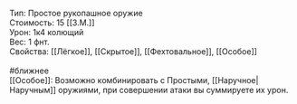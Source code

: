 Тип: Простое рукопашное оружие<br>
Стоимость: 15 [[З.М.]]<br>
Урон: 1к4 колющий<br>
Вес: 1 фнт.<br>
Свойства: [[Лёгкое]], [[Скрытое]], [[Фехтовальное]], [[Особое]]<br>
<br>
#ближнее<br>
[[Особое]]: Возможно комбинировать с Простыми, [[Наручное|Наручным]] оружиями, при совершении атаки вы суммируете их урон.